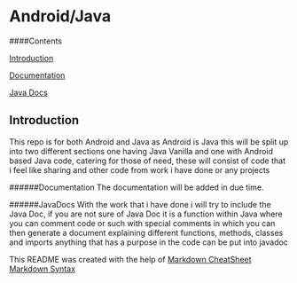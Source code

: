 Android/Java
============

####Contents

[Introduction](#introduction)

[Documentation](#documentation)

[Java Docs](#javadocs)


Introduction
------------
This repo is for both Android and Java as Android is Java this will be split up into two different sections one having Java Vanilla and one with Android based Java code, catering for those of need, these will consist of code that i feel like sharing and other code from work i have done or any projects


######Documentation
The documentation will be added in due time.

######JavaDocs
With the work that i have done i will try to include the Java Doc, if you are not sure of Java Doc it is a function within Java where you can comment code or such with special comments in which you can then generate a document explaining different functions, methods, classes and imports anything that has a purpose in the code can be put into javadoc







This README was created with the help of
[Markdown CheatSheet](https://github.com/adam-p/markdown-here/wiki/Markdown-Cheatsheet)
[Markdown Syntax](https://github.com/fletcher/MultiMarkdown/blob/master/Documentation/Markdown%20Syntax.md)
